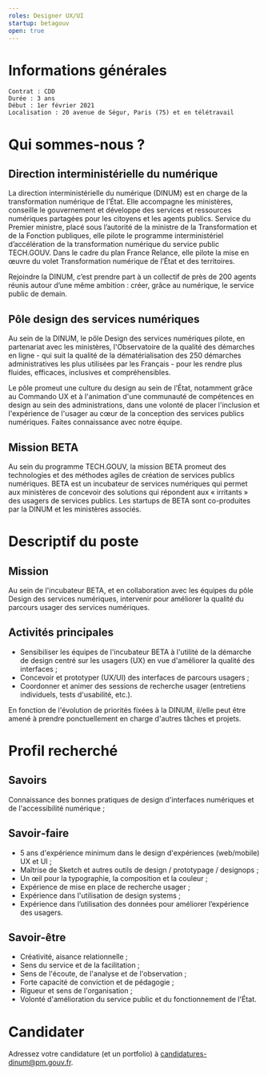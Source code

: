 ```yaml
---
roles: Designer UX/UI
startup: betagouv
open: true
---
```


# Informations générales

    Contrat : CDD
    Durée : 3 ans
    Début : 1er février 2021
    Localisation : 20 avenue de Ségur, Paris (75) et en télétravail

# Qui sommes-nous ?
## Direction interministérielle du numérique

La direction interministérielle du numérique (DINUM) est en charge de la transformation numérique de l’État. Elle accompagne les ministères, conseille le gouvernement et développe des services et ressources numériques partagées pour les citoyens et les agents publics. Service du Premier ministre, placé sous l’autorité de la ministre de la Transformation et de la Fonction publiques, elle pilote le programme interministériel d’accélération de la transformation numérique du service public TECH.GOUV. Dans le cadre du plan France Relance, elle pilote la mise en œuvre du volet Transformation numérique de l’État et des territoires.

Rejoindre la DINUM, c’est prendre part à un collectif de près de 200 agents réunis autour d’une même ambition : créer, grâce au numérique, le service public de demain.

## Pôle design des services numériques

Au sein de la DINUM, le pôle Design des services numériques pilote, en partenariat avec les ministères, l'Observatoire de la qualité des démarches en ligne - qui suit la qualité de la dématérialisation des 250 démarches administratives les plus utilisées par les Français - pour les rendre plus fluides, efficaces, inclusives et compréhensibles.

Le pôle promeut une culture du design au sein de l’État, notamment grâce au Commando UX et à l'animation d'une communauté de compétences en design au sein des administrations, dans une volonté de placer l'inclusion et l'expérience de l'usager au cœur de la conception des services publics numériques. Faites connaissance avec notre équipe.

## Mission BETA

Au sein du programme TECH.GOUV, la mission BETA promeut des technologies et des méthodes agiles de création de services publics numériques. BETA est un incubateur de services numériques qui permet aux ministères de concevoir des solutions qui répondent aux « irritants » des usagers de services publics. Les startups de BETA sont co-produites par la DINUM et les ministères associés.

# Descriptif du poste
## Mission

Au sein de l'incubateur BETA, et en collaboration avec les équipes du pôle Design des services numériques, intervenir pour améliorer la qualité du parcours usager des services numériques.

## Activités principales

- Sensibiliser les équipes de l'incubateur BETA à l'utilité de la démarche de design centré sur les usagers (UX) en vue d'améliorer la qualité des interfaces ;
- Concevoir et prototyper (UX/UI) des interfaces de parcours usagers ;
- Coordonner et animer des sessions de recherche usager (entretiens individuels, tests d'usabilité, etc.).

En fonction de l'évolution de priorités fixées à la DINUM, il/elle peut être amené à prendre ponctuellement en charge d'autres tâches et projets.

# Profil recherché
## Savoirs

Connaissance des bonnes pratiques de design d'interfaces numériques et de l'accessibilité numérique ;

## Savoir‐faire

- 5 ans d'expérience minimum dans le design d'expériences (web/mobile) UX et UI ;
- Maîtrise de Sketch et autres outils de design / prototypage / designops ;
- Un œil pour la typographie, la composition et la couleur ;
- Expérience de mise en place de recherche usager ;
- Expérience dans l'utilisation de design systems ;
- Expérience dans l’utilisation des données pour améliorer l’expérience des usagers.

## Savoir-être

- Créativité, aisance relationnelle ;
- Sens du service et de la facilitation ;
- Sens de l'écoute, de l'analyse et de l'observation ;
- Forte capacité de conviction et de pédagogie ;
- Rigueur et sens de l'organisation ;
- Volonté d'amélioration du service public et du fonctionnement de l'État.
    
# Candidater

Adressez votre candidature (et un portfolio) à candidatures-dinum@pm.gouv.fr.

